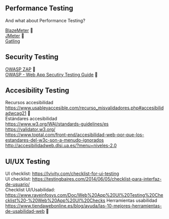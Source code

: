 
## Performance Testing 

And what about Performance Testing?

[BlazeMeter](https://www.blazemeter.com/) 💜  
[JMeter](https://jmeter.apache.org/) 💜    
[Gatling](https://gatling.io/)  

## Security Testing 

[OWASP ZAP](https://www.zaproxy.org/) 💜    
[OWASP - Web App Secutiry Testing Guide](https://github.com/OWASP/wstg/tree/master/document/4-Web_Application_Security_Testing) 💜    

## Accesibility Testing 

Recursos accesibilidad  
https://www.usableyaccesible.com/recurso_misvalidadores.php#accesibilidadwcag21 💜   
Estándares accesibilidad  
https://www.w3.org/WAI/standards-guidelines/es  
https://validator.w3.org/  
https://www.toptal.com/front-end/accesibilidad-web-por-que-los-estandares-del-w3c-son-a-menudo-ignorados  
http://accesibilidadweb.dlsi.ua.es/?menu=niveles-2.0

## UI/UX Testing 
UI checklist: https://lvivity.com/checklist-for-ui-testing    
UI checklist: https://testingbaires.com/2014/06/05/checklist-para-interfaz-de-usuario/  
Checklist UI/Usabilidad: https://www.raveinfosys.com/Doc/Web%20App%20UI%20Testing%20Checklist%20-%20Web%20App%20UI%20Checks 
Herramientas usabilidad  
https://www.tiendawebonline.es/blog/ayuda/las-10-mejores-herramientas-de-usabilidad-web 💜   

